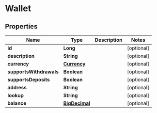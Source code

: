 
# Wallet

## Properties
Name | Type | Description | Notes
------------ | ------------- | ------------- | -------------
**id** | **Long** |  |  [optional]
**description** | **String** |  |  [optional]
**currency** | [**Currency**](Currency.md) |  |  [optional]
**supportsWithdrawals** | **Boolean** |  |  [optional]
**supportsDeposits** | **Boolean** |  |  [optional]
**address** | **String** |  |  [optional]
**lookup** | **String** |  |  [optional]
**balance** | [**BigDecimal**](BigDecimal.md) |  |  [optional]



